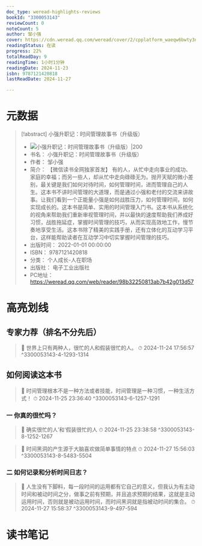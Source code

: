 ```yaml
---
doc_type: weread-highlights-reviews
bookId: "3300053143"
reviewCount: 0
noteCount: 5
author: 邹小强
cover: https://cdn.weread.qq.com/weread/cover/2/cpplatform_waeqw6bwty3nfvc748jwzj/t7_cpplatform_waeqw6bwty3nfvc748jwzj1679368396.jpg
readingStatus: 在读
progress: 22%
totalReadDay: 9
readingTime: 1小时1分钟
readingDate: 2024-11-23
isbn: 9787121420818
lastReadDate: 2024-11-27

---
```

# 元数据
> [!abstract] 小强升职记：时间管理故事书（升级版）
> - ![ 小强升职记：时间管理故事书（升级版）|200](https://cdn.weread.qq.com/weread/cover/2/cpplatform_waeqw6bwty3nfvc748jwzj/t7_cpplatform_waeqw6bwty3nfvc748jwzj1679368396.jpg)
> - 书名： 小强升职记：时间管理故事书（升级版）
> - 作者： 邹小强
> - 简介： 【微信读书全网独家首发】
有的人，从忙中走向事业的成功、家庭的幸福；而另一些人，却从忙中走向碌碌无为。抛开天赋的微小差别，最关键是我们如何对待时间，如何管理时间，进而管理自己的人生。这本书不讲时间管理的大道理，而是通过小强和老付的交流来讲故事。让我们看到一个正能量小强是如何战胜压力，如何管理时间，如何实现成长的。这本书是简单、实用的时间管理入门书。这本书从系统化的视角来帮助我们重新审视管理时间，并以最快的速度帮助我们养成好习惯，战胜拖延症，掌握时间管理的技巧，从而实现高效地工作，慢节奏地享受生活。这本书除了精美的实践手册，还有立体化的互动学习平台，这样能帮助读者在互动学习中切实掌握时间管理的技巧。
> - 出版时间： 2022-01-01 00:00:00
> - ISBN： 9787121420818
> - 分类： 个人成长-人在职场
> - 出版社： 电子工业出版社
> - PC地址：https://weread.qq.com/web/reader/98b32250813ab7b42g013d57

# 高亮划线

## 专家力荐（排名不分先后）

> 📌 世界上只有两种人，很忙的人和假装很忙的人。 
> ⏱ 2024-11-24 17:56:57 ^3300053143-4-1293-1314

## 如何阅读这本书

> 📌 时间管理根本不是一种方法或者技能，时间管理是一种习惯，一种生活方式！ 
> ⏱ 2024-11-25 23:36:40 ^3300053143-6-1257-1291

### 一 你真的很忙吗？

> 📌 确实很忙的人’和‘假装很忙的人 
> ⏱ 2024-11-25 23:38:58 ^3300053143-8-1252-1267

> 📌 时间黑洞的产生源于大脑喜欢做简单事情的特点 
> ⏱ 2024-11-27 15:56:03 ^3300053143-8-5483-5504

### 二 如何记录和分析时间日志？

> 📌 人生没有下脚料，每一段时间的运用都有它自己的意义，但我认为有主动时间和被动时间之分，做事之前有预期，并且追求预期的结果，这就是主动运用时间，否则就是被动运用时间，而时间黑洞就是指被动时间的集合。 
> ⏱ 2024-11-27 15:58:37 ^3300053143-9-497-594

# 读书笔记

